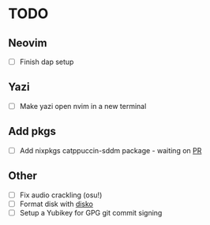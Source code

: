 # TODO

## Neovim

- [ ] Finish dap setup

## Yazi

- [ ] Make yazi open nvim in a new terminal

## Add pkgs

- [ ] Add nixpkgs catppuccin-sddm package - waiting on [PR](https://github.com/NixOS/nixpkgs/pull/255808)

## Other

- [ ] Fix audio crackling (osu!)
- [ ] Format disk with [disko](https://github.com/nix-community/disko)
- [ ] Setup a Yubikey for GPG git commit signing
